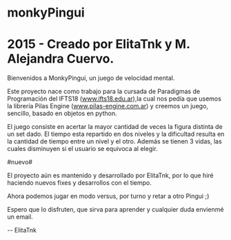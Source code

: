 # monkyPingui
# 2015 - Creado por ElitaTnk y M. Alejandra Cuervo.
Bienvenidos a MonkyPingui, un juego de velocidad mental.

Este proyecto nace como trabajo para la cursada de Paradigmas de Programación del IFTS18 (www.ifts18.edu.ar),la cual nos pedía que usemos la librería Pilas Engine (www.pilas-engine.com.ar) y creemos un juego, sencillo, basado en objetos en python.

El juego consiste en acertar la mayor cantidad de veces la figura distinta de un set dado. El tiempo esta repartido en dos niveles y la dificultad resulta en la cantidad de tiempo entre un nivel y el otro. Además se tienen 3 vidas, las cuales disminuyen si el usuario se equivoca al elegir.

#nuevo#

El proyecto aún es mantenido y desarrollado por ElitaTnk, por lo que hiré haciendo nuevos fixes y desarrollos con el tiempo.

Ahora podemos jugar en modo versus, por turno y retar a otro Pingui ;) 

Espero que lo disfruten, que sirva para aprender y cualquier duda envienmé un email.



--
ElitaTnk

